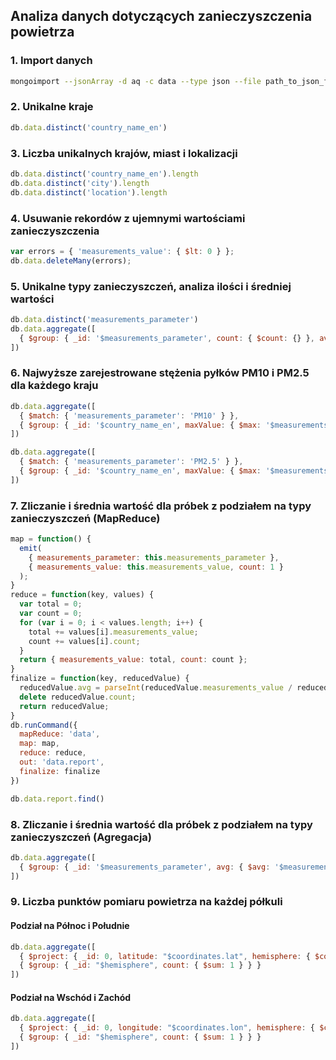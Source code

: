 ## Analiza danych dotyczących zanieczyszczenia powietrza

### 1. Import danych

```bash
mongoimport --jsonArray -d aq -c data --type json --file path_to_json_file
```

### 2. Unikalne kraje

```javascript
db.data.distinct('country_name_en')
```

### 3. Liczba unikalnych krajów, miast i lokalizacji

```javascript
db.data.distinct('country_name_en').length
db.data.distinct('city').length
db.data.distinct('location').length
```

### 4. Usuwanie rekordów z ujemnymi wartościami zanieczyszczenia

```javascript
var errors = { 'measurements_value': { $lt: 0 } };
db.data.deleteMany(errors);
```

### 5. Unikalne typy zanieczyszczeń, analiza ilości i średniej wartości

```javascript
db.data.distinct('measurements_parameter')
db.data.aggregate([
  { $group: { _id: '$measurements_parameter', count: { $count: {} }, avgValue: { $avg: '$measurements_value' } } }
])
```

### 6. Najwyższe zarejestrowane stężenia pyłków PM10 i PM2.5 dla każdego kraju

```javascript
db.data.aggregate([
  { $match: { 'measurements_parameter': 'PM10' } },
  { $group: { _id: '$country_name_en', maxValue: { $max: '$measurements_value' } } }
])

db.data.aggregate([
  { $match: { 'measurements_parameter': 'PM2.5' } },
  { $group: { _id: '$country_name_en', maxValue: { $max: '$measurements_value' } } }
])
```

### 7. Zliczanie i średnia wartość dla próbek z podziałem na typy zanieczyszczeń (MapReduce)

```javascript
map = function() {
  emit(
    { measurements_parameter: this.measurements_parameter },
    { measurements_value: this.measurements_value, count: 1 }
  );
}
reduce = function(key, values) {
  var total = 0;
  var count = 0;
  for (var i = 0; i < values.length; i++) {
    total += values[i].measurements_value;
    count += values[i].count;
  }
  return { measurements_value: total, count: count };
}
finalize = function(key, reducedValue) {
  reducedValue.avg = parseInt(reducedValue.measurements_value / reducedValue.count);
  delete reducedValue.count;
  return reducedValue;
}
db.runCommand({
  mapReduce: 'data',
  map: map,
  reduce: reduce,
  out: 'data.report',
  finalize: finalize
})

db.data.report.find()
```

### 8. Zliczanie i średnia wartość dla próbek z podziałem na typy zanieczyszczeń (Agregacja)

```javascript
db.data.aggregate([
  { $group: { _id: '$measurements_parameter', avg: { $avg: '$measurements_value' } } }
])
```

### 9. Liczba punktów pomiaru powietrza na każdej półkuli

#### Podział na Północ i Południe

```javascript
db.data.aggregate([
  { $project: { _id: 0, latitude: "$coordinates.lat", hemisphere: { $cond: [ { $gte: ["$coordinates.lat", 0] }, "Northern", "Southern" ] } } },
  { $group: { _id: "$hemisphere", count: { $sum: 1 } } }
])
```

#### Podział na Wschód i Zachód

```javascript
db.data.aggregate([
  { $project: { _id: 0, longitude: "$coordinates.lon", hemisphere: { $cond: [ { $gte: ["$coordinates.lon", 0] }, "Eastern", "Western" ] } } },
  { $group: { _id: "$hemisphere", count: { $sum: 1 } } }
])
```
